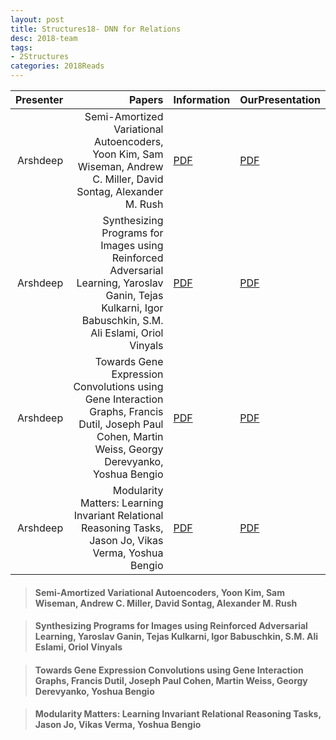 ```yaml
---
layout: post
title: Structures18- DNN for Relations
desc: 2018-team
tags:
- 2Structures
categories: 2018Reads
---
```


| Presenter | Papers | Information| OurPresentation |
| -----: | ----------: | :----- | :----- |
| Arshdeep |  Semi-Amortized Variational Autoencoders, Yoon Kim, Sam Wiseman, Andrew C. Miller, David Sontag, Alexander M. Rush | [PDF](https://arxiv.org/abs/1802.02550) |  [PDF]({{site.baseurl}}/MoreTalksTeam/Arsh/DEEP-07172018-semi-amoritzed-VAE.pdf) | 
| Arshdeep | Synthesizing Programs for Images using Reinforced Adversarial Learning, Yaroslav Ganin, Tejas Kulkarni, Igor Babuschkin, S.M. Ali Eslami, Oriol Vinyals  | [PDF](https://arxiv.org/abs/1804.01118) |  [PDF]({{site.baseurl}}/MoreTalksTeam/Arsh/DEEP-07312018-ImageSythesisProgramming.pdf) | 
| Arshdeep | Towards Gene Expression Convolutions using Gene Interaction Graphs, Francis Dutil, Joseph Paul Cohen, Martin Weiss, Georgy Derevyanko, Yoshua Bengio  | [PDF](https://arxiv.org/abs/1806.06975) |  [PDF]({{site.baseurl}}/MoreTalksTeam/Arsh/BIO-06292018-GeneInterCNN.pdf) | 
| Arshdeep | Modularity Matters: Learning Invariant Relational Reasoning Tasks, Jason Jo, Vikas Verma, Yoshua Bengio  | [PDF](https://arxiv.org/abs/1806.06765) |  [PDF]({{site.baseurl}}/MoreTalksTeam/Arsh/DEEP-06292018-InvariantRelationalReasoning.pdf) | 



> ####  Semi-Amortized Variational Autoencoders, Yoon Kim, Sam Wiseman, Andrew C. Miller, David Sontag, Alexander M. Rush


> ####  Synthesizing Programs for Images using Reinforced Adversarial Learning, Yaroslav Ganin, Tejas Kulkarni, Igor Babuschkin, S.M. Ali Eslami, Oriol Vinyals



> ####  Towards Gene Expression Convolutions using Gene Interaction Graphs, Francis Dutil, Joseph Paul Cohen, Martin Weiss, Georgy Derevyanko, Yoshua Bengio


> ####  Modularity Matters: Learning Invariant Relational Reasoning Tasks, Jason Jo, Vikas Verma, Yoshua Bengio  


